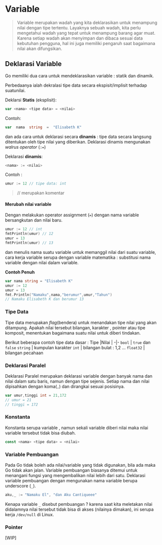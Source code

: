 # Variable

> Variable merupakan wadah yang kita deklarasikan untuk menampung nilai dengan tipe tertentu. Layaknya sebuah wadah, kita perlu mengetahui wadah yang tepat untuk menampung barang agar muat. Karena setiap wadah akan menyimpan dan dibaca sesuai data kebutuhan pengguna, hal ini juga memiliki pengaruh saat bagaimana nilai akan difungsikan.

## Deklarasi Variable
Go memiliki dua cara untuk mendeklarasikan variable : statik dan dinamik.

Perbedaanya ialah dekralasi tipe data secara ekspisit/implisit terhadap suatunilai.

Deklarsi **Statis** (eksplisit):

```go
var <nama> <tipe data> = <nilai>
```
Contoh:
```go
var  nama  string  =  "Elisabeth K"
```

dan ada cara untuk deklarasi secara **dinamis** : tipe data secara langsung ditentukan oleh tipe nilai yang diberikan. Deklarasi dinamis mengunakan _walrus operator_  (`:=`)

Deklarasi **dinamis**:
```go
<nama> := <nilai>
```
Contoh :
```go
umur := 12 // tipe data: int
```
> // merupakan komentar

#### Merubah nilai variable 
Dengan melakukan operator assignment (`=`) dengan nama variable bersangkutan dan nilai baru.
```go
umur := 12 // int
fmtPrintln(umur) // 12 
umur = 13
fmtPrintln(umur) // 13
```
dan menulis nama suatu variable untuk memanggil nilai dari suatu variable, cara kerja variable serupa dengan variable matematika : substitusi nama variable dengan nilai dalam variable.

**Contoh Penuh**
```go
var nama string = "Elisabeth K"
umur := 12
umur = 13
fmt.Println("Namaku",nama,"berumur",umur,"Tahun")
// Namaku Elisabeth K dan berumur 13
```

### Tipe Data
Tipe data merupakan _flag_(bendera) untuk menandakan tipe nilai yang akan ditampung. Apakah nilai tersebut bilangan, karakter , pointer atau tipe komposit, menentukan bagaimana suatu nilai untuk diberi tindakan.

Berikut beberapa contoh tipe data dasar :
Tipe |Nilai | 
-|-
`bool` | `true` dan `false`
`string` | kumpulan karakter
`int` | bilangan bulat : 1,2 ...
`float32` | bilangan pecahaan

### Deklarasi Paralel
Deklarasi Paralel merupakan deklarasi variable dengan banyak nama dan nilai dalam satu baris, namun dengan tipe sejenis. Setiap nama dan nilai dipisahkan dengan koma(`,`) dan dirangkai sesuai posisinya.

```go
var umur,tinggi int = 21,172
// umur = 21
// tinggi = 172
```
### Konstanta
Konstanta serupa variable , namun sekali variable diberi nilai maka nilai variable tersebut tidak bisa diubah.
```go
const <nama> <tipe data> = <nilai>
```

### Variable Pembuangan
Pada Go tidak boleh ada nilai/variable yang tidak digunakan, bila ada maka Go tidak akan jalan. Variable pembuangan biasanya ditemui untuk menangani fungsi yang mengembalikan nilai lebih dari satu. Deklarasi variable pembuangan dengan mengunakan nama variable berupa underscore (`_`).

```go
aku,_ := "Namaku El", "dan Aku Cantiqueee"
```
Kenapa variable `_` disebut pembuangan ? karena saat kita meletakan nilai didalamnya nilai tersebut tidak bisa di akses (nilainya dimakan), ini serupa kerja `/dev/null` di Linux.

### Pointer

[WIP]